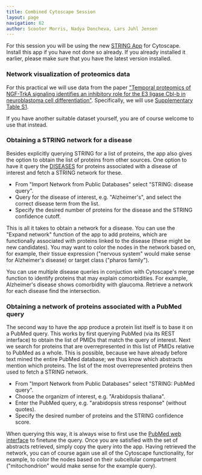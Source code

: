 ```yaml
---
title: Combined Cytoscape Session
layout: page
navigation: 62
author: Scooter Morris, Nadya Doncheva, Lars Juhl Jensen
---
```


For this session you will be using the new [STRING App](http://apps.cytoscape.org/apps/stringapp) for Cytoscape. Install this app if you have not done so already. If you already installed it earlier, please make sure that you have the latest version installed.

### Network visualization of proteomics data

For this practical we will use data from the paper ["Temporal proteomics of NGF-TrkA signaling identifies an inhibitory role for the E3 ligase Cbl-b in neuroblastoma cell differentiation"](http://www.ncbi.nlm.nih.gov/pubmed/25921289). Specifically, we will use [Supplementary Table S1](Table_S1.xlsx).

If you have another suitable dataset yourself, you are of course welcome to use that instead.


### Obtaining a STRING network for a disease

Besides explicitly querying STRING for a list of proteins, the app also gives the option to obtain the list of proteins from other sources. One option to have it query the [DISEASES](http://diseases.jensenlab.org) for proteins associated with a disease of interest and fetch a STRING network for these.

- From "Import Network from Public Databases" select "STRING: disease query".
- Query for the disease of interest, e.g. "Alzheimer's", and select the correct disease term from the list.
- Specify the desired number of proteins for the disease and the STRING confidence cutoff.

This is all it takes to obtain a network for a disease. You can use the "Expand network" function of the app to add proteins, which are functionally associated with proteins linked to the disease (these might be new candidates). You may want to color the nodes in the network based on, for example, their tissue expression ("nervous system" would make sense for Alzheimer's disease) or target class ("pharos family").

You can use multiple disease queries in conjuction with Cytoscape's merge function to identify proteins that may explain comorbidities. For example, Alzheimer's disease shows comorbidity with glaucoma. Retrieve a network for each disease find the intersection.


### Obtaining a network of proteins associated with a PubMed query

The second way to have the app produce a protein list itself is to base it on a PubMed query. This works by first querying PubMed (via its REST interface) to obtain the list of PMIDs that match the query of interest. Next we search for proteins that are overrepresented in this list of PMIDs relative to PubMed as a whole. This is possible, because we have already before text mined the entire PubMed database; we thus know which abstracts mention which proteins. The list of the most overrepresented proteins then used to fetch a STRING network.

- From "Import Network from Public Databases" select "STRING: PubMed query".
- Choose the organizm of interest, e.g. "Arabidopsis thaliana".
- Enter the PubMed query, e.g. "arabidopsis stress response" (without quotes).
- Specify the desired number of proteins and the STRING confidence score.

When querying this way, it is always wise to first use the [PubMed web interface](http://www.ncbi.nlm.nih.gov/pubmed) to finetune the query. Once you are satisfied with the set of abstracts retrieved, simply copy the query into the app. Having retrieved the network, you can of course again use all of the Cytoscape functionality, for example, to color the nodes based on their subcellular compartment ("mitochondrion" would make sense for the example query).
